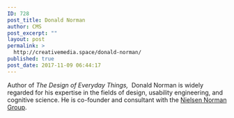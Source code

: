```yaml
---
ID: 728
post_title: Donald Norman
author: CMS
post_excerpt: ""
layout: post
permalink: >
  http://creativemedia.space/donald-norman/
published: true
post_date: 2017-11-09 06:44:17
---
```

Author of <em>The Design of Everyday Things, </em> Donald Norman is widely regarded for his expertise in the fields of design, usability engineering, and cognitive science. He is co-founder and consultant with the <a href="https://www.nngroup.com/">Nielsen Norman Group</a>.

&nbsp;